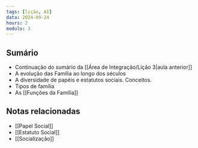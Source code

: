 ```yaml
---
tags: [lição, AI]
data: 2024-09-24
hours: 2
modulo: 3
---
```


## Sumário
- Continuação do sumário da [[Área de Integração/Lição 3|aula anterior]]
- A evolução das Família ao longo dos séculos
- A diversidade de papéis e estatutos sociais. Conceitos.
- Tipos de família
- As [[Funções da Família]]

## Notas relacionadas
- [[Papel Social]]
- [[Estatuto Social]]
- [[Socialização]]